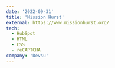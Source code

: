 ```yaml
---
date: '2022-09-31'
title: 'Mission Hurst'
external: https://www.missionhurst.org/
tech:
  - HubSpot
  - HTML
  - CSS
  - reCAPTCHA
company: 'Devsu'
---
```

